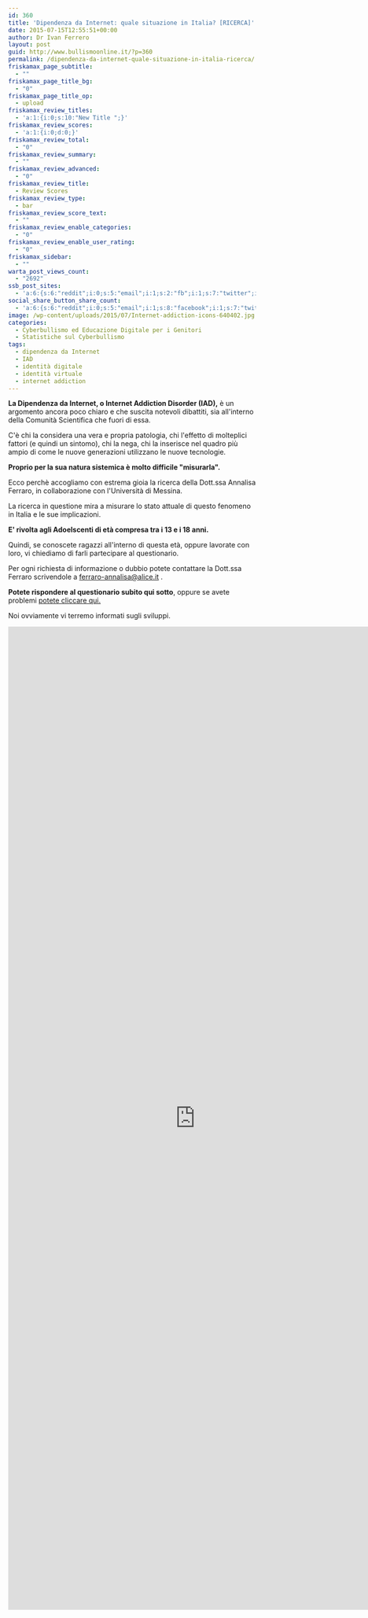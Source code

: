 ```yaml
---
id: 360
title: 'Dipendenza da Internet: quale situazione in Italia? [RICERCA]'
date: 2015-07-15T12:55:51+00:00
author: Dr Ivan Ferrero
layout: post
guid: http://www.bullismoonline.it/?p=360
permalink: /dipendenza-da-internet-quale-situazione-in-italia-ricerca/
friskamax_page_subtitle:
  - ""
friskamax_page_title_bg:
  - "0"
friskamax_page_title_op:
  - upload
friskamax_review_titles:
  - 'a:1:{i:0;s:10:"New Title ";}'
friskamax_review_scores:
  - 'a:1:{i:0;d:0;}'
friskamax_review_total:
  - "0"
friskamax_review_summary:
  - ""
friskamax_review_advanced:
  - "0"
friskamax_review_title:
  - Review Scores
friskamax_review_type:
  - bar
friskamax_review_score_text:
  - ""
friskamax_review_enable_categories:
  - "0"
friskamax_review_enable_user_rating:
  - "0"
friskamax_sidebar:
  - ""
warta_post_views_count:
  - "2692"
ssb_post_sites:
  - 'a:6:{s:6:"reddit";i:0;s:5:"email";i:1;s:2:"fb";i:1;s:7:"twitter";i:2;s:5:"gplus";i:0;s:9:"pinterest";i:1;}'
social_share_button_share_count:
  - 'a:6:{s:6:"reddit";i:0;s:5:"email";i:1;s:8:"facebook";i:1;s:7:"twitter";i:2;s:11:"google-plus";i:0;s:9:"pinterest";i:1;}'
image: /wp-content/uploads/2015/07/Internet-addiction-icons-640402.jpg
categories:
  - Cyberbullismo ed Educazione Digitale per i Genitori
  - Statistiche sul Cyberbullismo
tags:
  - dipendenza da Internet
  - IAD
  - identità digitale
  - identità virtuale
  - internet addiction
---
```

<strong>La Dipendenza da Internet, o Internet Addiction Disorder (IAD),</strong> è un argomento ancora poco chiaro e che suscita notevoli dibattiti, sia all'interno della Comunità Scientifica che fuori di essa.

C'è chi la considera una vera e propria patologia, chi l'effetto di molteplici fattori (e quindi un sintomo), chi la nega, chi la inserisce nel quadro più ampio di come le nuove generazioni utilizzano le nuove tecnologie.

<strong>Proprio per la sua natura sistemica è molto difficile "misurarla".</strong>

Ecco perchè accogliamo con estrema gioia la ricerca della Dott.ssa Annalisa Ferraro, in collaborazione con l'Università di Messina.

La ricerca in questione mira a misurare lo stato attuale di questo fenomeno in Italia e le sue implicazioni.

<strong>E' rivolta agli Adoelscenti di età compresa tra i 13 e i 18 anni.</strong>

Quindi, se conoscete ragazzi all'interno di questa età, oppure lavorate con loro, vi chiediamo di farli partecipare al questionario.

Per ogni richiesta di informazione o dubbio potete contattare la Dott.ssa Ferraro scrivendole a <a href="mailto:ferraro-annalisa@alice.it" target="_blank" rel="nofollow noopener">ferraro-annalisa@alice.it</a> .

<strong>Potete rispondere al questionario subito qui sotto</strong>, oppure se avete problemi <a href="https://docs.google.com/forms/d/1YfZE90LIR4jC-A33VK3AULFhCcYzcmCDNt8nvk2hwlI/viewform" target="_blank" rel="nofollow noopener">potete cliccare qui.</a>

Noi ovviamente vi terremo informati sugli sviluppi.

<iframe src="https://docs.google.com/forms/d/1YfZE90LIR4jC-A33VK3AULFhCcYzcmCDNt8nvk2hwlI/viewform?embedded=true" width="760" height="2000" frameborder="0" marginwidth="0" marginheight="0">Caricamento in corso...</iframe>